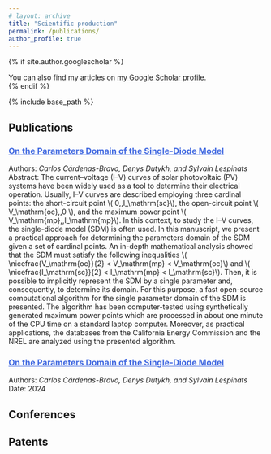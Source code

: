 ```yaml
---
# layout: archive
title: "Scientific production"
permalink: /publications/
author_profile: true
---
```


{% if site.author.googlescholar %}
  <div class="wordwrap">You can also find my articles on <a href="{{site.author.googlescholar}}">my Google Scholar profile</a>.</div>
{% endif %}

{% include base_path %}

Publications
-----

<!-- {% for post in site.publications reversed %}
  {% include archive-single.html %}
{% endfor %} -->

### <span style="color:RoyalBlue"> <u> On the Parameters Domain of the Single-Diode Model </u> </span> <br>
Authors: *Carlos Cárdenas-Bravo, Denys Dutykh, and Sylvain Lespinats* <br>
Abstract: The current–voltage (I–V) curves of solar photovoltaic (PV) systems have been widely used as a tool to determine their electrical operation. Usually, I–V curves are described employing three cardinal points: the short-circuit point \\( 0,\,I_\mathrm{sc}\\), the open-circuit point \\( V_\mathrm{oc},\,0 \\), and the maximum power point \\( V_\mathrm{mp},\,I_\mathrm{mp}\\). In this context, to study the I–V curves, the single-diode model (SDM) is often used. In this manuscript, we present a practical approach for determining the parameters domain of the SDM given a set of cardinal points. An in-depth mathematical analysis showed that the SDM must satisfy the following inequalities \\( \nicefrac{V_\mathrm{oc}}{2} < V_\mathrm{mp} < V_\mathrm{oc}\\) and \\( \nicefrac{I_\mathrm{sc}}{2} < I_\mathrm{mp} < I_\mathrm{sc}\\). Then, it is possible to implicitly represent the SDM by a single parameter and, consequently, to determine its domain. For this purpose, a fast open-source computational algorithm for the single parameter domain of the SDM is presented. The algorithm has been computer-tested using synthetically generated maximum power points which are processed in about one minute of the CPU time on a standard laptop computer. Moreover, as practical applications, the databases from the California Energy Commission and the NREL are analyzed using the presented algorithm. 


### <span style="color:RoyalBlue"> <u> On the Parameters Domain of the Single-Diode Model </u> </span> <br>
Authors: *Carlos Cárdenas-Bravo, Denys Dutykh, and Sylvain Lespinats* <br>
Date: 2024

Conferences
-----


Patents
-----






